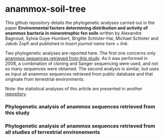 # anammox-soil-tree

This github repository details the phylogenetic analyses carried out in the paper **Environmental factors determining distribution and activity of anammox bacteria in minerotrophic fen soils** written by Alexandre Bagnoud, Sylvia Guye-Humbert, Brigitte Schloter-Hai, Michael Schloter and Jakob Zopfi and published in *Insert journal name here + link*.

Two phylogenetic analyses are reported here. The first one concerns only [anammox sequences retrieved from this study](#phylogenetic-analysis-of-anammox-sequences-retrieved-from-this-study). As it was performed in 2008, a combination of cloning and Sanger sequencing were used, and not so many sequences were obtained. The second analysis is similar, but uses as input all anammox sequences retrieved from public database and that originate from terrestrial environments. 

Note: the statistical analyses of this article are presented in another [repository](https://github.com/alex-bagnoud/AnammoxBellefontaine).

### Phylogenetic analysis of anammox sequences retrieved from this study


### Phylogenetic analysis of anammox sequences retrieved from all studies of terrestrial environements

